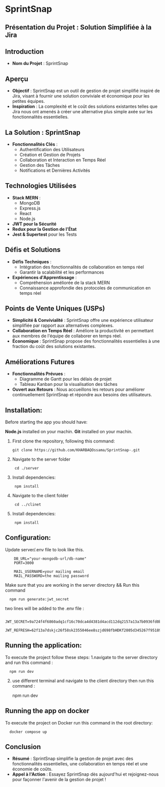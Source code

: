 # SprintSnap
## Présentation du Projet : Solution Simplifiée à la Jira

## Introduction
- **Nom du Projet** : SprintSnap

## Aperçu
- **Objectif** : SprintSnap est un outil de gestion de projet simplifié inspiré de Jira, visant à fournir une solution conviviale et économique pour les petites équipes.
- **Inspiration** : La complexité et le coût des solutions existantes telles que Jira nous ont amenés à créer une alternative plus simple axée sur les fonctionnalités essentielles.

## La Solution : SprintSnap
- **Fonctionnalités Clés** :
  - Authentification des Utilisateurs
  - Création et Gestion de Projets
  - Collaboration et Interaction en Temps Réel
  - Gestion des Tâches
  - Notifications et Dernières Activités

## Technologies Utilisées
- **Stack MERN** :
  - MongoDB
  - Express.js
  - React
  - Node.js
- **JWT pour la Sécurité**
- **Redux pour la Gestion de l'État**
- **Jest & Supertest** pour les Tests

## Défis et Solutions
- **Défis Techniques** :
  - Intégration des fonctionnalités de collaboration en temps réel
  - Garantir la scalabilité et les performances
- **Expériences d'Apprentissage** :
  - Compréhension améliorée de la stack MERN
  - Connaissance approfondie des protocoles de communication en temps réel

## Points de Vente Uniques (USPs)
- **Simplicité & Convivialité** : SprintSnap offre une expérience utilisateur simplifiée par rapport aux alternatives complexes.
- **Collaboration en Temps Réel** : Améliore la productivité en permettant aux membres de l'équipe de collaborer en temps réel.
- **Économique** : SprintSnap propose des fonctionnalités essentielles à une fraction du coût des solutions existantes.

## Améliorations Futures
- **Fonctionnalités Prévues** :
  - Diagramme de Gantt pour les délais de projet
  - Tableau Kanban pour la visualisation des tâches
- **Ouvert aux Retours** : Nous accueillons les retours pour améliorer continuellement SprintSnap et répondre aux besoins des utilisateurs.



 ## Installation:
 Before starting the app you should have:

**Node.js** installed on your machin.
**Git** installed on your machin.

 1. First clone the repository, following this command:

        git clone https://github.com/KHARBAQOssama/SprintSnap-.git
2. Navigate to the server folder 

        cd ./server
3. Install dependencies:

        npm install
4. Navigate to the client folder 

        cd ../clinet
5. Install dependencies:

        npm install
## Configuration:
 Update server/.env file to look like this.

        DB_URL="your-mongodb-url/db-name"
        PORT=3000
        
        MAIL_USERNAME=your mailing email
        MAIL_PASSWORD=the mailing password


  Make sure that you are working in the server directory && Run this command 

      npm run generate:jwt_secret
  two lines will be added to the .env file : 

      JWT_SECRET=9a724f4f6860adq1cf16c70dca4d4381d4acd112dq2157a13a7b0936fd0bdac58c52edkaj134SQuubcc
      JWT_REFRESH=62f13a7dskjc26f58sk2355046ee8szjd698fbHDKf2805d345267f95189ed84a36754c2de349d92332e4

## Running the application:
 To execute the project follow these steps:
 1.navigate to the server directory and run this command : 

      npm run dev
2. use different terminal and navigate to the client directory then run this command :

      npm run dev 


## Running the app on docker
To execute the project on Docker run this command in the root directory:

      docker compose up


## Conclusion
- **Résumé** : SprintSnap simplifie la gestion de projet avec des fonctionnalités essentielles, une collaboration en temps réel et une économie de coûts.
- **Appel à l'Action** : Essayez SprintSnap dès aujourd'hui et rejoignez-nous pour façonner l'avenir de la gestion de projet !
